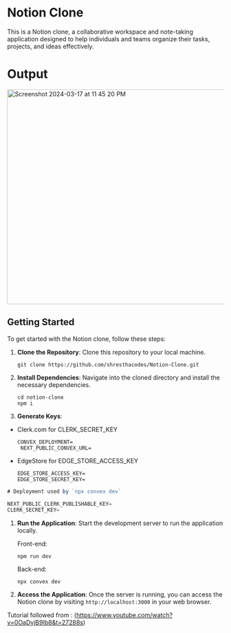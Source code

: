 # Notion Clone

This is a Notion clone, a collaborative workspace and note-taking application designed to help individuals and teams organize their tasks, projects, and ideas effectively.

# Output
<img width="800" height="500" alt="Screenshot 2024-03-17 at 11 45 20 PM" src="https://github.com/shresthacodes/Notion-Clone/assets/138806766/f0f6fd07-f0d3-4ed1-a308-4913b87b78bd">

## Getting Started

To get started with the Notion clone, follow these steps:

1. **Clone the Repository**: Clone this repository to your local machine.
   ```
   git clone https://github.com/shresthacodes/Notion-Clone.git
   ```

2. **Install Dependencies**: Navigate into the cloned directory and install the necessary dependencies.
   ```
   cd notion-clone
   npm i
   ```

3. **Generate Keys**: 

- Clerk.com for CLERK_SECRET_KEY
  ```
  CONVEX_DEPLOYMENT=
   NEXT_PUBLIC_CONVEX_URL=
  ```
- EdgeStore for EDGE_STORE_ACCESS_KEY
  
   ```
  EDGE_STORE_ACCESS_KEY=
  EDGE_STORE_SECRET_KEY=
  ```
 
```js
# Deployment used by `npx convex dev`

NEXT_PUBLIC_CLERK_PUBLISHABLE_KEY=
CLERK_SECRET_KEY=

```


1. **Run the Application**: Start the development server to run the application locally.
   
   Front-end:
   
   ```
   npm run dev
   ```
   Back-end:
   
   ```
   npx convex dev
   ```
2. **Access the Application**: Once the server is running, you can access the Notion clone by visiting `http://localhost:3000` in your web browser.

Tutorial followed from : (https://www.youtube.com/watch?v=0OaDyjB9Ib8&t=27288s)
